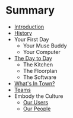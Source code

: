 # Summary

* [Introduction](README.md)
* [History](history.md)
* Your First Day
   * Your Muse Buddy
   * Your Computer
* [The Day to Day](the_day_to_day.md)
   * The Kitchen
   * The Floorplan
   * The Software
* [What's In Town?](whats_in_town.md)
* [Teams](teams.md)
* Embody the Culture
   * [Our Users](our_users.md)
   * [Our People](our_people.md)

